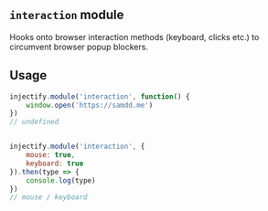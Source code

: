 ## `interaction` module

Hooks onto browser interaction methods (keyboard, clicks etc.) to circumvent browser popup blockers.

## Usage

```js
injectify.module('interaction', function() {
    window.open('https://samdd.me')
})
// undefined


injectify.module('interaction', {
    mouse: true,
    keyboard: true
}).then(type => {
    console.log(type)
})
// mouse / keyboard
```